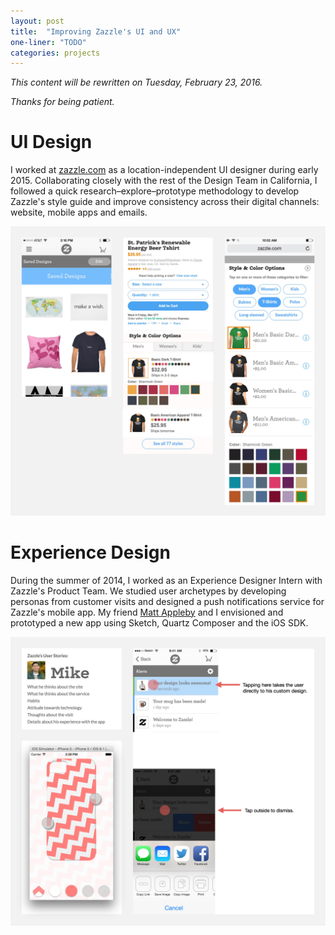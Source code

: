 ```yaml
---
layout: post
title:  "Improving Zazzle's UI and UX"
one-liner: "TODO"
categories: projects
---
```

*This content will be rewritten on Tuesday, February 23, 2016.*

*Thanks for being patient.*

# UI Design
I worked at [zazzle.com](http://www.zazzle.com) as a location-independent UI designer
during early 2015.  Collaborating closely with the rest of the Design Team in California,
I followed a quick research–explore–prototype methodology to develop Zazzle's style guide
and improve consistency across their digital channels: website, mobile apps and emails.

![Three examples of UI redesign proposals that I delivered.](/img/zazzle/zazzle-2015.jpg)


# Experience Design
During the summer of 2014, I worked as an Experience Designer Intern with
Zazzle's Product Team. We studied user archetypes by developing personas from customer
visits and designed a push notifications service for Zazzle's mobile app.
My friend [Matt Appleby](https://www.linkedin.com/in/matthew-appleby-21446269)
and I envisioned and prototyped a new app using Sketch, Quartz Composer and the iOS SDK.

![Some insights gathered from a customer during his visit, details of a user's interaction with the notifications center, and a prototype of the novel app concept running on the iOS simulator.](/img/zazzle/zazzle-2014.jpg)

